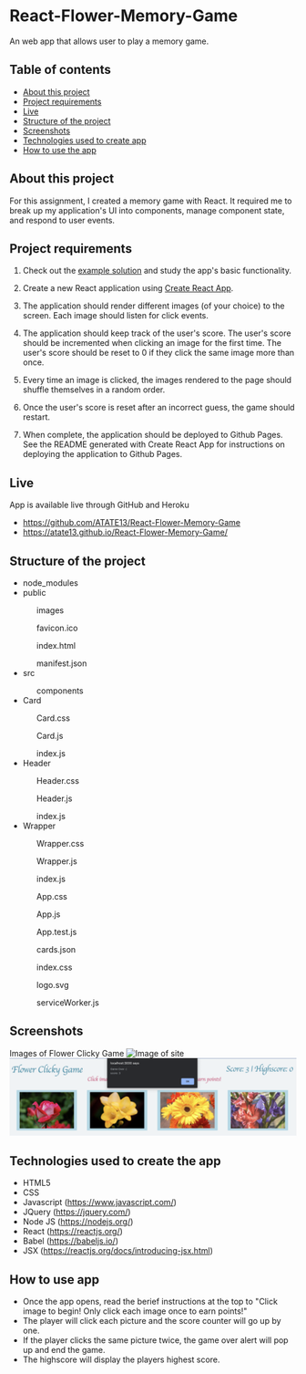 # React-Flower-Memory-Game
An web app that allows user to play a memory game.

## Table of contents

* [About this project](#about-this-project)
* [Project requirements](#project-requirements)
* [Live](#live)
* [Structure of the project](#structure-of-the-project)
* [Screenshots](#screenshots)
* [Technologies used to create app](#technologies-used)
* [How to use the app](#how-to-use-app)

## <a name="about-this-project"></a> About this project
<p>For this assignment, I created a memory game with React. It required me to break up my application's UI into components, manage component state, and respond to user events.</p> 

## <a name="project-requirements"></a> Project requirements
1. Check out the [example solution](https://clicky-game.netlify.com/) and study the app's basic functionality.

2. Create a new React application using [Create React App](https://github.com/facebookincubator/create-react-app).

3. The application should render different images (of your choice) to the screen. Each image should listen for click events.

4. The application should keep track of the user's score. The user's score should be incremented when clicking an image for the first time. The user's score should be reset to 0 if they click the same image more than once.

5. Every time an image is clicked, the images rendered to the page should shuffle themselves in a random order.

6. Once the user's score is reset after an incorrect guess, the game should restart.

7. When complete, the application should be deployed to Github Pages. See the README generated with Create React App for instructions on deploying the application to Github Pages.

## <a name="live"></a> Live
App is available live through GitHub and Heroku

* https://github.com/ATATE13/React-Flower-Memory-Game
* https://atate13.github.io/React-Flower-Memory-Game/

## <a name="structure-of-the-project"></a> Structure of the project
<ul> 
<li>node_modules</li>
<li>public</li>
    <ol>images</ol>
    <ol>favicon.ico</ol>
    <ol>index.html</ol>
    <ol>manifest.json</ol>
<li>src</li>
    <ul>components</ul>
        <li>Card</li>
            <ol>Card.css</ol>
            <ol>Card.js</ol>
            <ol>index.js</ol>
        <li>Header</li>
            <ol>Header.css</ol>
            <ol>Header.js</ol>
            <ol>index.js</ol>
        <li>Wrapper</li>
            <ol>Wrapper.css</ol>
            <ol>Wrapper.js</ol>
            <ol>index.js</ol>
    <ul>App.css</ul>
    <ul>App.js</ul>
    <ul>App.test.js</ul> 
    <ul>cards.json</ul>
    <ul>index.css</ul>
    <ul>logo.svg</ul>
    <ul>serviceWorker.js</ul>
</ul>

## <a name="screenshots"></a> Screenshots
Images of Flower Clicky Game
![Image of site](Readme1.png)
![Image of site](Readme2.png)

## <a name="technologies-used"></a> Technologies used to create the app
* HTML5
* CSS
* Javascript (https://www.javascript.com/)
* JQuery (https://jquery.com/)
* Node JS (https://nodejs.org/)
* React (https://reactjs.org/)
* Babel (https://babeljs.io/)
* JSX (https://reactjs.org/docs/introducing-jsx.html)

## <a name="how-to-use-app"></a> How to use app
* Once the app opens, read the berief instructions at the top to "Click image to begin! Only click each image once to earn points!"
* The player will click each picture and the score counter will go up by one. 
* If the player clicks the same picture twice, the game over alert will pop up and end the game.
* The highscore will display the players highest score. 


